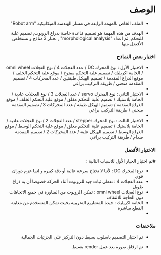 <h1 dir="rtl"> الوصف </h1>

<div dir="rtl">

- الملف الخاص بالمهمة الرابعة في مسار الهندسة الميكانيكية  "Robot arm"

- الهدف من هذه المهمة هو تصميم قاعدة خاصة بذراع الروبوت, تصميم علبة للتحكم, ثم اعداد "morphological analysis" , نختار 3 مناذج  و نستخلص الأفضل منها

</div>


<h3 dir="rtl"> اختيار بعض النماذج </h3>

<div dir="rtl">

- الاختيار الأول : نوع المحرك DC / عدد العجلات 4 / نوع العجلات omni wheel / الخامة اكريليك / تصميم علبة التحكم مفتوح / موقع علبة التحكم الخلف / موقع الذراع المقدمة / تصميم الهيكل طبقتين / عدد المحركات 4 / تصميم المقدمة منحني / طريقة التركيب براغي 
- 
- الاختيار الثاني : نوع المحرك servo / عدد العجلات 3 / نوع العجلات عادية / الخامة بلاستيك / تصميم علبة التحكم مغلق / موقع علبة التحكم الخلف / موقع الذراع المقدمة / تصميم الهيكل طبقة / عدد المحركات 3 / تصميم المقدمة منحني / طريقة التركيب براغي
- 
- الاختيار الثالث : نوع المحرك stepper / عدد العجلات 2 / نوع العجلات عادية / الخامة بلاستيك / تصميم علبة التحكم مغلق / موقع علبة التحكم الوسط / موقع الذراع الوسط / تصميم الهيكل علبة / عدد المحركات 2 / تصميم المقدمة صدام / طريقة التركيب براغي

  
</div>


<h3 dir="rtl"> الاختيار الأفضل </h3>

<div dir="rtl">

#تم اختيار الخيار الأول للاسباب التالية :
  
- نوع المحرك DC : لأننا لا نحتاج سرعة عالية أو دقة كبيرة و انما عزم دوران قوي
- عدد العجلات 4 : تعطي ثبات جيد للروبوت أثناء الحركة خصوصا أن به ذراع طويل
- نوع العجلات omni wheel : تمكن الروبوت من المناورة في جميع الاتجاهات دون الحاجة للالتفاف
- الخامة اكريليك : جيدة للمشاريع التدريبية بحيث تمكن المتسخدم من معاينة القطع مباشرة
-

  </div>
  

<h3 dir="rtl"> ملاحضات </h3>

<div dir="rtl">

- تم اختيار التصميم باسلوب بسيط دون التركيز على الجزئيات الجمالية

- تم ارفاق صورة بعد عمل render بسيط

  </div>
